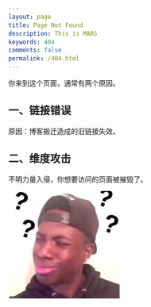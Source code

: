 ```yaml
---
layout: page
title: Page Not Found
description: This is MARS
keywords: 404
comments: false
permalink: /404.html
---
```


你来到这个页面，通常有两个原因。

## 一、链接错误

原因：博客搬迁造成的旧链接失效。



## 二、维度攻击

不明力量入侵，你想要访问的页面被摧毁了。

      
![](/images/blog/offline_404.jpg)       
      
